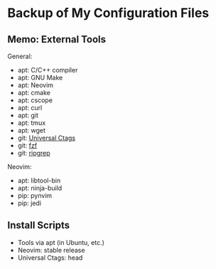 # Backup of My Configuration Files

## Memo: External Tools

General:
- apt: C/C++ compiler
- apt: GNU Make
- apt: Neovim
- apt: cmake
- apt: cscope
- apt: curl
- apt: git
- apt: tmux
- apt: wget
- git: [Universal Ctags](https://github.com/universal-ctags/ctags)
- git: [fzf](https://github.com/junegunn/fzf)
- git: [ripgrep](https://github.com/BurntSushi/ripgrep)

Neovim:
- apt: libtool-bin
- apt: ninja-build
- pip: pynvim
- pip: jedi

## Install Scripts

- Tools via apt (in Ubuntu, etc.)
- Neovim: stable release
- Universal Ctags: head
